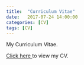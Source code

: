 ```yaml
---
title:  "Curriculum Vitae"
date:   2017-07-24 14:00:00
categories: [CV]
tags: [CV]
---
```

My Curriculum Vitae.

<a href ="../../Ishan_Sang_CV.pdf"> Click here </a> to view my CV.
